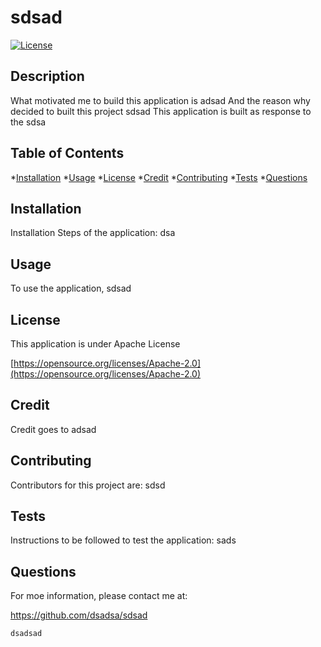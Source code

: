 # sdsad
 
  [![License](https://img.shields.io/badge/License-Apache%202.0-blue.svg)](https://opensource.org/licenses/Apache-2.0)

## Description

  What  motivated me to build this application is  adsad
  And the reason why decided to built this project  sdsad
  This application is built as response to the  sdsa

## Table of Contents 
*[Installation](##Installation)
*[Usage](##Usage)
*[License](##License)
*[Credit](##Credit)
*[Contributing](##Contributing)
*[Tests](##Tests)
*[Questions](##Questions)
      
  
## Installation

Installation Steps of the application: dsa

## Usage 

To use the application, sdsad 

## License 

This  application is under Apache License
    
[https://opensource.org/licenses/Apache-2.0](https://opensource.org/licenses/Apache-2.0)

## Credit

Credit goes to adsad

## Contributing

Contributors for this project are: sdsd

## Tests

Instructions to be followed  to test the application: sads

## Questions

For moe information, please contact me at:
      
https://github.com/dsadsa/sdsad

    dsadsad
  